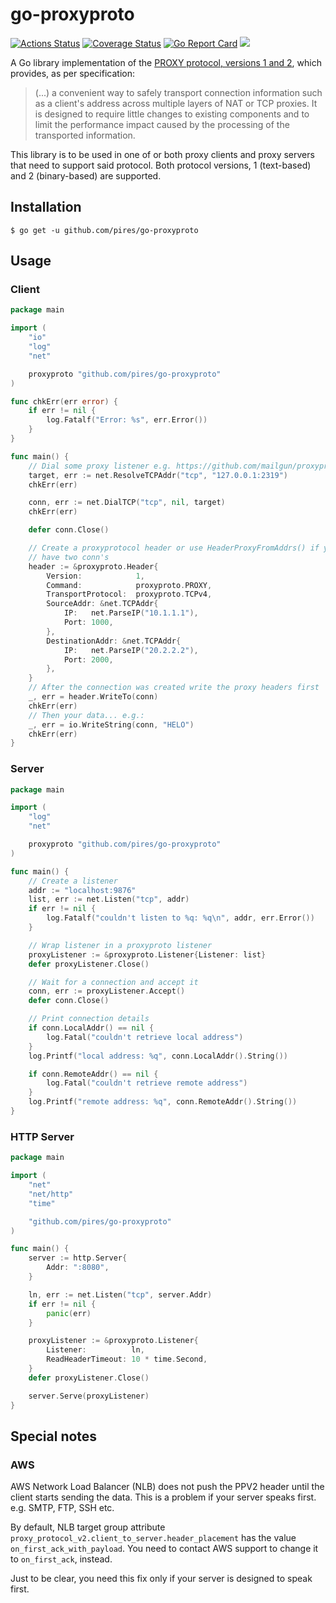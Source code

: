 # go-proxyproto

[![Actions Status](https://github.com/pires/go-proxyproto/workflows/test/badge.svg)](https://github.com/pires/go-proxyproto/actions)
[![Coverage Status](https://coveralls.io/repos/github/pires/go-proxyproto/badge.svg?branch=master)](https://coveralls.io/github/pires/go-proxyproto?branch=master)
[![Go Report Card](https://goreportcard.com/badge/github.com/pires/go-proxyproto)](https://goreportcard.com/report/github.com/pires/go-proxyproto)
[![](https://godoc.org/github.com/pires/go-proxyproto?status.svg)](https://pkg.go.dev/github.com/pires/go-proxyproto?tab=doc)


A Go library implementation of the [PROXY protocol, versions 1 and 2](https://www.haproxy.org/download/2.3/doc/proxy-protocol.txt),
which provides, as per specification:
> (...) a convenient way to safely transport connection
> information such as a client's address across multiple layers of NAT or TCP
> proxies. It is designed to require little changes to existing components and
> to limit the performance impact caused by the processing of the transported
> information.

This library is to be used in one of or both proxy clients and proxy servers that need to support said protocol.
Both protocol versions, 1 (text-based) and 2 (binary-based) are supported.

## Installation

```shell
$ go get -u github.com/pires/go-proxyproto
```

## Usage

### Client

```go
package main

import (
	"io"
	"log"
	"net"

	proxyproto "github.com/pires/go-proxyproto"
)

func chkErr(err error) {
	if err != nil {
		log.Fatalf("Error: %s", err.Error())
	}
}

func main() {
	// Dial some proxy listener e.g. https://github.com/mailgun/proxyproto
	target, err := net.ResolveTCPAddr("tcp", "127.0.0.1:2319")
	chkErr(err)

	conn, err := net.DialTCP("tcp", nil, target)
	chkErr(err)

	defer conn.Close()

	// Create a proxyprotocol header or use HeaderProxyFromAddrs() if you
	// have two conn's
	header := &proxyproto.Header{
		Version:            1,
		Command:            proxyproto.PROXY,
		TransportProtocol:  proxyproto.TCPv4,
		SourceAddr: &net.TCPAddr{
			IP:   net.ParseIP("10.1.1.1"),
			Port: 1000,
		},
		DestinationAddr: &net.TCPAddr{
			IP:   net.ParseIP("20.2.2.2"),
			Port: 2000,
		},
	}
	// After the connection was created write the proxy headers first
	_, err = header.WriteTo(conn)
	chkErr(err)
	// Then your data... e.g.:
	_, err = io.WriteString(conn, "HELO")
	chkErr(err)
}
```

### Server

```go
package main

import (
	"log"
	"net"

	proxyproto "github.com/pires/go-proxyproto"
)

func main() {
	// Create a listener
	addr := "localhost:9876"
	list, err := net.Listen("tcp", addr)
	if err != nil {
		log.Fatalf("couldn't listen to %q: %q\n", addr, err.Error())
	}

	// Wrap listener in a proxyproto listener
	proxyListener := &proxyproto.Listener{Listener: list}
	defer proxyListener.Close()

	// Wait for a connection and accept it
	conn, err := proxyListener.Accept()
	defer conn.Close()

	// Print connection details
	if conn.LocalAddr() == nil {
		log.Fatal("couldn't retrieve local address")
	}
	log.Printf("local address: %q", conn.LocalAddr().String())

	if conn.RemoteAddr() == nil {
		log.Fatal("couldn't retrieve remote address")
	}
	log.Printf("remote address: %q", conn.RemoteAddr().String())
}
```

### HTTP Server
```go
package main

import (
	"net"
	"net/http"
	"time"

	"github.com/pires/go-proxyproto"
)

func main() {
	server := http.Server{
		Addr: ":8080",
	}

	ln, err := net.Listen("tcp", server.Addr)
	if err != nil {
		panic(err)
	}

	proxyListener := &proxyproto.Listener{
		Listener:          ln,
		ReadHeaderTimeout: 10 * time.Second,
	}
	defer proxyListener.Close()

	server.Serve(proxyListener)
}
```

## Special notes

### AWS

AWS Network Load Balancer (NLB) does not push the PPV2 header until the client starts sending the data. This is a problem if your server speaks first. e.g. SMTP, FTP, SSH etc.

By default, NLB target group attribute `proxy_protocol_v2.client_to_server.header_placement` has the value `on_first_ack_with_payload`. You need to contact AWS support to change it to `on_first_ack`, instead.

Just to be clear, you need this fix only if your server is designed to speak first.
